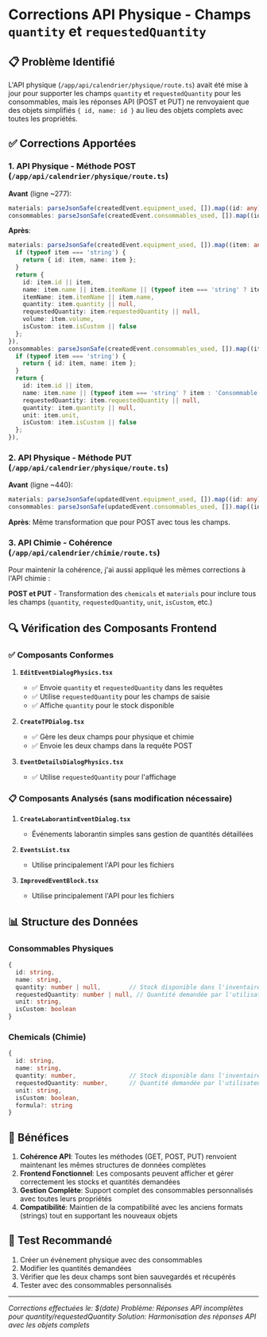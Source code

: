 # Corrections API Physique - Champs `quantity` et `requestedQuantity`

## 📋 Problème Identifié

L'API physique (`/app/api/calendrier/physique/route.ts`) avait été mise à jour pour supporter les champs `quantity` et `requestedQuantity` pour les consommables, mais les réponses API (POST et PUT) ne renvoyaient que des objets simplifiés `{ id, name: id }` au lieu des objets complets avec toutes les propriétés.

## ✅ Corrections Apportées

### 1. **API Physique - Méthode POST** (`/app/api/calendrier/physique/route.ts`)

**Avant** (ligne ~277):
```typescript
materials: parseJsonSafe(createdEvent.equipment_used, []).map((id: any) => ({ id, name: id })),
consommables: parseJsonSafe(createdEvent.consommables_used, []).map((id: any) => ({ id, name: id })),
```

**Après**:
```typescript
materials: parseJsonSafe(createdEvent.equipment_used, []).map((item: any) => {
  if (typeof item === 'string') {
    return { id: item, name: item };
  }
  return {
    id: item.id || item,
    name: item.name || item.itemName || (typeof item === 'string' ? item : 'Matériel'),
    itemName: item.itemName || item.name,
    quantity: item.quantity || null,
    requestedQuantity: item.requestedQuantity || null,
    volume: item.volume,
    isCustom: item.isCustom || false
  };
}),
consommables: parseJsonSafe(createdEvent.consommables_used, []).map((item: any) => {
  if (typeof item === 'string') {
    return { id: item, name: item };
  }
  return {
    id: item.id || item,
    name: item.name || (typeof item === 'string' ? item : 'Consommable'),
    requestedQuantity: item.requestedQuantity || null,
    quantity: item.quantity || null,
    unit: item.unit,
    isCustom: item.isCustom || false
  };
}),
```

### 2. **API Physique - Méthode PUT** (`/app/api/calendrier/physique/route.ts`)

**Avant** (ligne ~440):
```typescript
materials: parseJsonSafe(updatedEvent.equipment_used, []).map((id: any) => ({ id, name: id })),
consommables: parseJsonSafe(updatedEvent.consommables_used, []).map((id: any) => ({ id, name: id })),
```

**Après**: Même transformation que pour POST avec tous les champs.

### 3. **API Chimie - Cohérence** (`/app/api/calendrier/chimie/route.ts`)

Pour maintenir la cohérence, j'ai aussi appliqué les mêmes corrections à l'API chimie :

**POST et PUT** - Transformation des `chemicals` et `materials` pour inclure tous les champs (`quantity`, `requestedQuantity`, `unit`, `isCustom`, etc.)

## 🔍 Vérification des Composants Frontend

### ✅ Composants Conformes

1. **`EditEventDialogPhysics.tsx`**
   - ✅ Envoie `quantity` et `requestedQuantity` dans les requêtes
   - ✅ Utilise `requestedQuantity` pour les champs de saisie
   - ✅ Affiche `quantity` pour le stock disponible

2. **`CreateTPDialog.tsx`**
   - ✅ Gère les deux champs pour physique et chimie
   - ✅ Envoie les deux champs dans la requête POST

3. **`EventDetailsDialogPhysics.tsx`**
   - ✅ Utilise `requestedQuantity` pour l'affichage

### 📋 Composants Analysés (sans modification nécessaire)

1. **`CreateLaborantinEventDialog.tsx`** 
   - Événements laborantin simples sans gestion de quantités détaillées

2. **`EventsList.tsx`** 
   - Utilise principalement l'API pour les fichiers

3. **`ImprovedEventBlock.tsx`**
   - Utilise principalement l'API pour les fichiers

## 📊 Structure des Données

### Consommables Physiques
```typescript
{
  id: string,
  name: string,
  quantity: number | null,        // Stock disponible dans l'inventaire
  requestedQuantity: number | null, // Quantité demandée par l'utilisateur
  unit: string,
  isCustom: boolean
}
```

### Chemicals (Chimie)
```typescript
{
  id: string,
  name: string,
  quantity: number,               // Stock disponible dans l'inventaire
  requestedQuantity: number,      // Quantité demandée par l'utilisateur
  unit: string,
  isCustom: boolean,
  formula?: string
}
```

## 🎯 Bénéfices

1. **Cohérence API**: Toutes les méthodes (GET, POST, PUT) renvoient maintenant les mêmes structures de données complètes
2. **Frontend Fonctionnel**: Les composants peuvent afficher et gérer correctement les stocks et quantités demandées
3. **Gestion Complète**: Support complet des consommables personnalisés avec toutes leurs propriétés
4. **Compatibilité**: Maintien de la compatibilité avec les anciens formats (strings) tout en supportant les nouveaux objets

## 🧪 Test Recommandé

1. Créer un événement physique avec des consommables
2. Modifier les quantités demandées
3. Vérifier que les deux champs sont bien sauvegardés et récupérés
4. Tester avec des consommables personnalisés

---

*Corrections effectuées le: $(date)*
*Problème: Réponses API incomplètes pour quantity/requestedQuantity*
*Solution: Harmonisation des réponses API avec les objets complets*
